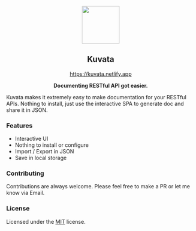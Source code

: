 <p align="center">
<img height="100px" src="https://raw.githubusercontent.com/orted-org/kuvata/dev/public/logo.png">
</p>
<h2 align="center">Kuvata</h2>
<p align="center">
<a href="https://kuvata.netlify.app/" align="center">https://kuvata.netlify.app</a>
</p>
<p align="center">
  <strong>Documenting RESTful API got easier.</strong>
</p>
Kuvata makes it extremely easy to make documentation for your RESTful APIs. Nothing to install, just use the interactive SPA to generate doc and share it in JSON.

### Features

- Interactive UI
- Nothing to install or configure
- Import / Export in JSON
- Save in local storage

### Contributing

Contributions are always welcome.
Please feel free to make a PR or let me know via Email.

### License

Licensed under the [MIT](https://choosealicense.com/licenses/mit/) license.
